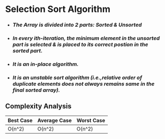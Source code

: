 # **Selection Sort Algorithm**
- ### _The Array is divided into 2 parts: Sorted & Unsorted_
- ### _In every ith-iteration, the minimum element in the unsorted part is selected & is placed to its correct postion in the sorted part._
- ### _It is an in-place algorithm._
- ### _It is an unstable sort algorithm (i.e.,relative order of duplicate elements does not always remains same in the final sorted array)._

## **Complexity Analysis**

|Best Case|Average Case|Worst Case|
|-|-|-|
|O(n^2)|O(n^2)|O(n^2)|